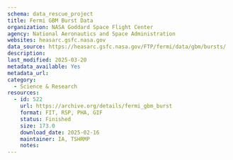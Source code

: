 ```yaml
---
schema: data_rescue_project 
title: Fermi GBM Burst Data
organization: NASA Goddard Space Flight Center
agency: National Aeronautics and Space Administration
websites: heasarc.gsfc.nasa.gov
data_source: https://heasarc.gsfc.nasa.gov/FTP/fermi/data/gbm/bursts/
description: 
last_modified: 2025-03-20
metadata_available: Yes
metadata_url: 
category:
  - Science & Research 
resources:
  - id: 522
    url: https://archive.org/details/fermi_gbm_burst
    format: FIT, RSP, PHA, GIF
    status: Finished
    size: 173.0
    download_date: 2025-02-16
    maintainer: IA, TSHRMP
    notes: 
---
```

